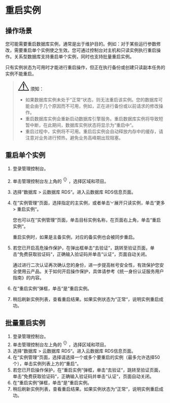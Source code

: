 # 重启实例<a name="zh-cn_topic_sqlserver_0031146654"></a>

## 操作场景<a name="zh-cn_topic_0031146654_section11160182171227"></a>

您可能需要重启数据库实例，通常是出于维护目的。例如：对于某些运行参数修改，需要重启单个实例使之生效。您可通过控制台对主机和只读实例执行重启操作。关系型数据库支持重启单个实例，同时也支持批量重启实例。

只有实例状态为可用时才能进行重启操作，但正在执行备份或创建只读副本任务的实例不能重启。

>![](public_sys-resources/icon-notice.gif) **须知：**   
>-   如果数据库实例未处于“正常“状态，则无法重启该实例。您的数据库可能会由于几个原因而不可用，例如，正在进行备份或以前请求的修改操作。  
>-   重启数据库实例会重新启动数据库引擎服务。重启数据库实例将导致短暂中断，在此期间，数据库实例状态将显示为“重启中“。  
>-   重启过程中，实例将不可用。重启后实例会自动释放内存中的缓存，请注意对业务进行预热，避免业务高峰期出现阻塞。  

## 重启单个实例<a name="zh-cn_topic_0031146654_s22e3edfb1cdd4405b64cad650a1cf9a0"></a>

1.  登录管理控制台。
2.  单击管理控制台左上角的![](figures/Region灰色图标.png)，选择区域和项目。
3.  选择“数据库  \>  云数据库 RDS“。进入云数据库 RDS信息页面。
4.  在“实例管理“页面，选择指定的主实例，或者单击![](figures/下拉选择-2.png)展开只读实例，单击“更多  \>  重启实例“。

    您也可以在“实例管理“页面，单击目标实例名称，在页面右上角，单击“重启实例“。

    重启实例时，如果是主备实例，对应的备实例也会被同步重启。

5.  若您已开启高危操作保护，在弹出框单击“去验证“，跳转至验证页面，单击“免费获取验证码“，正确输入验证码并单击“认证“，页面自动关闭。

    通过进行二次认证再次确认您的身份，进一步提高帐号安全性，有效保护您安全使用云产品。关于如何开启操作保护，具体请参考《统一身份认证服务用户指南》的内容。

6.  在“重启实例“弹框，单击“是“重启实例。
7.  稍后刷新实例列表，查看重启结果。如果实例状态为“正常“，说明实例重启成功。

## 批量重启实例<a name="zh-cn_topic_0031146654_section6519192616377"></a>

1.  登录管理控制台。
2.  单击管理控制台左上角的![](figures/Region灰色图标.png)，选择区域和项目。
3.  选择“数据库  \>  云数据库 RDS“。进入云数据库 RDS信息页面。
4.  在“实例管理“页面，选择请选择一个或多个要重启的实例（最多允许选择50个），单击实例列表上方的“重启“。
5.  若您已开启操作保护，在“重启实例“弹框，单击“去验证“，跳转至验证页面，单击“免费获取验证码“，正确输入验证码并单击“认证“，页面自动关闭。
6.  在“重启实例“弹框，单击“是“重启实例。
7.  稍后刷新实例列表，查看重启结果。如果实例状态为“正常“，说明实例重启成功。

